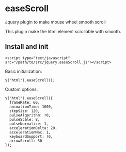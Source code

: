 # easeScroll
Jquery plugin to make mouse wheel smooth scroll 

This plugin make the html element scrollable with smooth.


## Install and init
`<script type="text/javascript" src="/path/to/src/jquery.easeScroll.js"></script>`

Basic initialization:
 
`$("html").easeScroll();`

Custom options:

```
$("html").easeScroll({
  frameRate: 60,
  animationTime: 1000,
  stepSize: 120,
  pulseAlgorithm: !0,
  pulseScale: 8,
  pulseNormalize: 1,
  accelerationDelta: 20,
  accelerationMax: 1,
  keyboardSupport: !0,
  arrowScroll: 50
});
```

